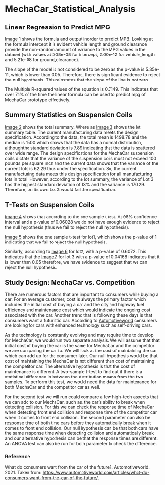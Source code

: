 # MechaCar_Statistical_Analysis

## Linear Regression to Predict MPG

[Image 1](Deliverable_1.png) shows the formula and output inorder to predict MPB.  Looking at the formula intercept it is evident vehicle length and ground clearance provide the non-random amount of variance to the MPG values in the dataset (with values at 5.08e-08 for intercept, 2.60e-12 for vehicle_length and 5.21e-08 for ground_clearance).  

The slope of the model is not considered to be zero as the p-value is 5.35e-11, which is lower than 0.05.  Therefore, there is significant evidence to reject the null hypothesis.  This reinstates that the slope of the line is not zero.

The Multiple R-squared values of the equation is 0.7149.  This indicates that over 71% of the time the linear formula can be used to predict mpg of MechaCar prototype effectively. 

## Summary Statistics on Suspension Coils

[Image 2](Deliverable_2a.png) shows the total summary.  Where as [Image 3](Deliverable_2b.png) shows the lot summary table.  The current manufacturing data meets the design specification.  According to the data, the total mean is 1498.78 and the median is 1500 which shows that the data has a normal distribution, althoughthe standard deviation is 7.89 indicating that the data is scattered over wide range.  The design specifications for the MechaCar suspension coils dictate that the variance of the suspension coils must not exceed 100 pounds per square inch and the current data shows that the variance of the current lots is 62.29 thus under the specification.  So, the current manufacturing data meets this design specification for all manufacturing lots in total.  However, according to the lot summary, the variance of Lot 3 has the highest standard deviation of 13% and the variance is 170.29.  Therefore, on its own Lot 3 would fail the specification.

## T-Tests on Suspension Coils

[Image 4](Deliverable_3a.png) shows that according to the one sample t test.   At 95% confidence interval and a p-value of 0.06028 we do not have enough evidence to reject the null hypothesis (thus we fail to reject the null hypothesis).

[Image 5](Deliverable_3b.png) shows the one sample t-test for lot1, which shows the p-value of 1 indicating that we fail to reject the null hypothesis.  

Similarly, according to [Image 6](Deliverable_3c.png) for lot2, with a p-value of 0.6072.  This indicates that the [Image 7](Deliverable_3d.png) for lot 3 with a p-value of 0.04168 indicates that it is lower than 0.05 therefore, we have evidence to suggest that we can reject the null hypothesis.


## Study Design: MechaCar vs. Competition

There are numerous factors that are important to consumers while buying a car.  For an average customer, cost is always the primary factor which includes the initial cost of buying a car and the city and highway fuel efficiency and maintenance cost which would indicate the ongoing cost associated with the car.  Another trend that is following these days is that consumers want a futuristic car.  According to [Automotiveworld](https://www.automotiveworld.com/articles/what-do-consumers-want-from-the-car-of-the-future/) consumers are looking for cars with enhanced technology such as self-driving cars.

As the technology is constantly evolving and may require time to develop for MechaCar, we would run two separate analysis.  We will assume that that initial cost of buying the car is the same for MechaCar and the competitor we are comparing the car to.  We will look at the cost of maintaining  the car which can add up for the consumer later.  Our null hypothesis would be that cost of maintaining the MechaCar is not different then cost of maintaining the competitor car.  The alternative hypothesis is that the cost of maintenance is different.  A two-sample t-test to find out if there is a statistical difference in between the distribution means from the two samples.  To perform this test, we would need the data for maintenance for both MechaCar and the competitor car as well.

For the second test we will run could compare a few high-tech aspects that we can add to our MechaCar, such as, the car’s ability to break when detecting collision.  For this we can check the response time of MechaCar when detecting front end collision and response time of the competitor car when it comes to front end collision.  The second parameter can also be response time of both time cars before they automatically break when it comes to front end collision.   Our null hypothesis can be that both cars have the same response time when detecting collision and automatically break and our alternative hypothesis can be that the response times are different. An ANOVA test can also be run for both parameter to check the difference.

### Reference
What do consumers want from the car of the future?. Automotiveworld.  2021.  Taken from: https://www.automotiveworld.com/articles/what-do-consumers-want-from-the-car-of-the-future/.

